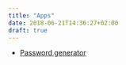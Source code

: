 ```yaml
---
title: "Apps"
date: 2018-06-21T14:36:27+02:00
draft: true
---
```


* [Password generator](https://nhuquan.github.io/passwordEncoder/)
